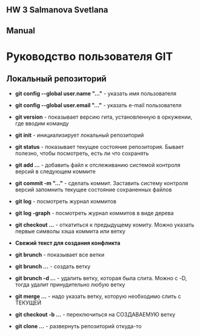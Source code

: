 ## HW 3 Salmanova Svetlana
## Manual
# Руководство пользователя GIT
## Локальный репозиторий

* **git config --global user.name "..."** - указать имя пользователя

* **git config --global user.email "..."** - указать e-mail пользователя

* **git version** - показывает версию гита, установленную в оркужении, где вводим команду

* **git init** - инициализирует локальный репозиторий

* **git status** - показывает текущее состояние репозитория. Бывает полезно, чтобы посмотреть, есть ли что сохранять

* **git add ...** - добавить файл к отслеживанию системой контроля версий в следующем коммите

* **git commit -m "..."** - сделать коммит. Заставить систему контроля версий запомнить текущее состояние сохраненных файлов

* **git log** - посмотреть журнал коммитов

* **git log -graph** - посмотреть журнал коммитов в виде дерева

* **git checkout ...**  - откатиться к предыдущему комиту. Можно указать первые символы хэша коммита или ветку

* **Свежий текст для создания конфликта**
* **git brunch** - показывает все ветки

* **git brunch ...** - создать ветку

* **git brunch -d ...** - удалить ветку, которая была слита. Можно с -D, тогда удалит принудительно любую ветку

* **git merge ...** - надо указать ветку, которую необходимо слить с ТЕКУЩЕЙ

* **git checkout -b ...** - переключиться на СОЗДАВАЕМУЮ ветку


* **git clone ...** - развернуть репозиторий откуда-то